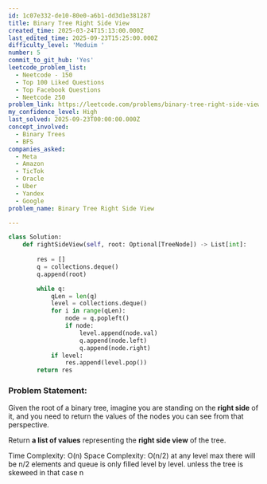 ```yaml
---
id: 1c07e332-de10-80e0-a6b1-dd3d1e381287
title: Binary Tree Right Side View
created_time: 2025-03-24T15:13:00.000Z
last_edited_time: 2025-09-23T15:25:00.000Z
difficulty_level: 'Meduim '
number: 5
commit_to_git_hub: 'Yes'
leetcode_problem_list:
  - Neetcode - 150
  - Top 100 Liked Questions
  - Top Facebook Questions
  - Neetcode 250
problem_link: https://leetcode.com/problems/binary-tree-right-side-view/description/
my_confidence_level: High
last_solved: 2025-09-23T00:00:00.000Z
concept_involved:
  - Binary Trees
  - BFS
companies_asked:
  - Meta
  - Amazon
  - TicTok
  - Oracle
  - Uber
  - Yandex
  - Google
problem_name: Binary Tree Right Side View

---
```


```python
class Solution:
    def rightSideView(self, root: Optional[TreeNode]) -> List[int]:
        
        res = []
        q = collections.deque()
        q.append(root)

        while q: 
            qLen = len(q)
            level = collections.deque()
            for i in range(qLen): 
                node = q.popleft()
                if node: 
                    level.append(node.val)
                    q.append(node.left)
                    q.append(node.right)
            if level: 
                res.append(level.pop())
        return res
```

### Problem Statement:

Given the root of a binary tree, imagine you are standing on the **right side** of it, and you need to return the values of the nodes you can see from that perspective.

Return **a list of values** representing the **right side view** of the tree.

Time Complexity: O(n)
Space Complexity: O(n/2) at any level max there will be n/2 elements and queue is only filled level by level. unless the tree is skeweed in that case n
